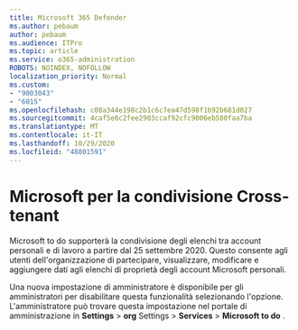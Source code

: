 ```yaml
---
title: Microsoft 365 Defender
ms.author: pebaum
author: pebaum
ms.audience: ITPro
ms.topic: article
ms.service: o365-administration
ROBOTS: NOINDEX, NOFOLLOW
localization_priority: Normal
ms.custom:
- "9003043"
- "6015"
ms.openlocfilehash: c08a344e198c2b1c6c7ea47d598f1b92b681d027
ms.sourcegitcommit: 4caf5e6c2fee2903ccaf92cfc9006eb580faa7ba
ms.translationtype: MT
ms.contentlocale: it-IT
ms.lasthandoff: 10/29/2020
ms.locfileid: "48801591"
---
```

# <a name="microsoft-to-do-cross-tenant-sharing"></a>Microsoft per la condivisione Cross-tenant

Microsoft to do supporterà la condivisione degli elenchi tra account personali e di lavoro a partire dal 25 settembre 2020. Questo consente agli utenti dell'organizzazione di partecipare, visualizzare, modificare e aggiungere dati agli elenchi di proprietà degli account Microsoft personali.

Una nuova impostazione di amministratore è disponibile per gli amministratori per disabilitare questa funzionalità selezionando l'opzione.
L'amministratore può trovare questa impostazione nel portale di amministrazione in **Settings**  >  **org** Settings  >  **Services**  >  **Microsoft to do** .
